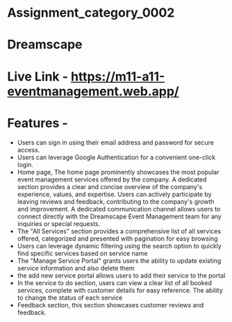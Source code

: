 # Assignment_category_0002
# Dreamscape
# Live Link - https://m11-a11-eventmanagement.web.app/

# Features - 
- Users can sign in using their email address and password for secure access.
- Users can leverage Google Authentication for a convenient one-click login.
- Home page, The home page prominently showcases the most popular event management services offered by the company. A dedicated section provides a clear and concise overview of the company's experience, values, and expertise. Users can actively participate by leaving reviews and feedback, contributing to the company's growth and improvement. A dedicated communication channel allows users to connect directly with the Dreamscape Event Management team for any inquiries or special requests.
- The "All Services" section provides a comprehensive list of all services offered, categorized and presented with pagination for easy browsing
- Users can leverage dynamic filtering using the search option to quickly find specific services based on service name
- The "Manage Service Portal" grants users the ability to update existing service information and also delete them
- the add new service portal allows users to add their service to the portal
- In the service to do section, users can view a clear list of all booked services, complete with customer details for easy reference.
The ability to change the status of each service
- Feedback section, this section showcases customer reviews and feedback.

